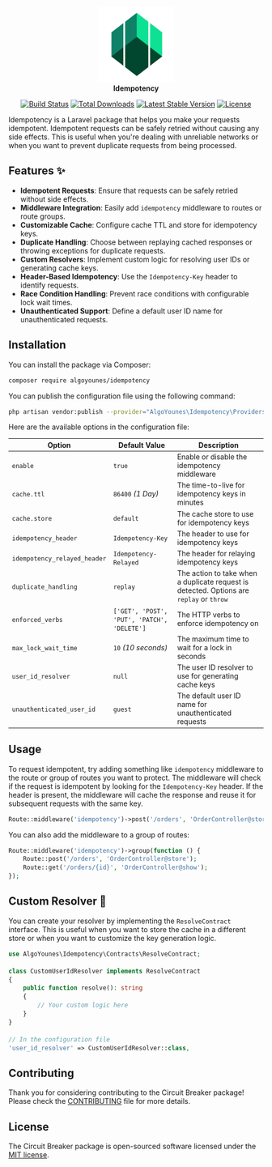 <p align="center">
<img width="150" height="150" src="assets/logo.png" alt="Laravel Idempotency Logo"/>
<br><b>Idempotency</b>
</p>
<p align="center">
<a href="https://github.com/algoyounes/idempotency/actions"><img src="https://github.com/algoyounes/idempotency/actions/workflows/unit-tests.yml/badge.svg" alt="Build Status"></a>
<a href="https://packagist.org/packages/algoyounes/idempotency"><img src="https://img.shields.io/packagist/dt/algoyounes/idempotency" alt="Total Downloads"></a>
<a href="https://packagist.org/packages/algoyounes/idempotency"><img src="https://img.shields.io/packagist/v/algoyounes/idempotency" alt="Latest Stable Version"></a>
<a href="https://packagist.org/packages/algoyounes/idempotency"><img src="https://img.shields.io/packagist/l/algoyounes/idempotency" alt="License"></a>
</p>

Idempotency is a Laravel package that helps you make your requests idempotent. Idempotent requests can be safely retried without causing any side effects. This is useful when you're dealing with unreliable networks or when you want to prevent duplicate requests from being processed.

## Features ✨

- **Idempotent Requests**: Ensure that requests can be safely retried without side effects.
- **Middleware Integration**: Easily add `idempotency` middleware to routes or route groups.
- **Customizable Cache**: Configure cache TTL and store for idempotency keys.
- **Duplicate Handling**: Choose between replaying cached responses or throwing exceptions for duplicate requests.
- **Custom Resolvers**: Implement custom logic for resolving user IDs or generating cache keys.
- **Header-Based Idempotency**: Use the `Idempotency-Key` header to identify requests.
- **Race Condition Handling**: Prevent race conditions with configurable lock wait times.
- **Unauthenticated Support**: Define a default user ID name for unauthenticated requests.

## Installation

You can install the package via Composer:

```bash
composer require algoyounes/idempotency
```

You can publish the configuration file using the following command:

```bash
php artisan vendor:publish --provider="AlgoYounes\Idempotency\Providers\IdempotencyServiceProvider" --tag="config"
```

Here are the available options in the configuration file:

| Option | Default Value                               | Description |
| --- |---------------------------------------------| --- |
| `enable` | `true`                                      | Enable or disable the idempotency middleware |
| `cache.ttl` | `86400` _(1 Day)_                           | The time-to-live for idempotency keys in minutes |
| `cache.store` | `default`                                   | The cache store to use for idempotency keys |
| `idempotency_header` | `Idempotency-Key`                           | The header to use for idempotency keys |
| `idempotency_relayed_header` | `Idempotency-Relayed`                       | The header for relaying idempotency keys |
| `duplicate_handling` | `replay`                                    | The action to take when a duplicate request is detected. Options are `replay` or `throw`|
| `enforced_verbs` | `['GET', 'POST', 'PUT', 'PATCH', 'DELETE']` | The HTTP verbs to enforce idempotency on |
| `max_lock_wait_time` | `10` _(10 seconds)_                         | The maximum time to wait for a lock in seconds |
| `user_id_resolver` | `null`                                      | The user ID resolver to use for generating cache keys |
| `unauthenticated_user_id` | `guest`                                     | The default user ID name for unauthenticated requests |


## Usage

To request idempotent, try adding something like `idempotency` middleware to the route or group of routes you want to protect. The middleware will check if the request is idempotent by looking for the `Idempotency-Key` header. If the header is present, the middleware will cache the response and reuse it for subsequent requests with the same key.

```php
Route::middleware('idempotency')->post('/orders', 'OrderController@store');
```

You can also add the middleware to a group of routes:

```php
Route::middleware('idempotency')->group(function () {
    Route::post('/orders', 'OrderController@store');
    Route::get('/orders/{id}', 'OrderController@show');
});
```

## Custom Resolver 🔧

You can create your resolver by implementing the `ResolveContract` interface. 
This is useful when you want to store the cache in a different store or when you want to customize the key generation logic.

```php
use AlgoYounes\Idempotency\Contracts\ResolveContract;

class CustomUserIdResolver implements ResolveContract
{
    public function resolve(): string
    {
        // Your custom logic here
    }
}

// In the configuration file
'user_id_resolver' => CustomUserIdResolver::class,
```

## Contributing

Thank you for considering contributing to the Circuit Breaker package! Please check the [CONTRIBUTING](CONTRIBUTING.md) file for more details.

## License

The Circuit Breaker package is open-sourced software licensed under the [MIT license](LICENSE).
